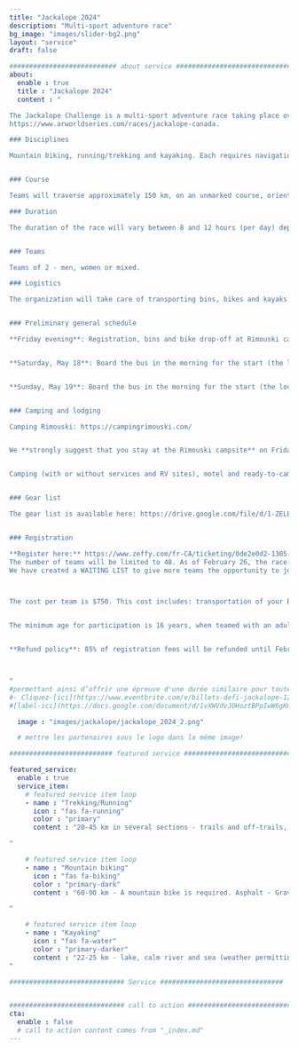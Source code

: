 ```yaml
---
title: "Jackalope 2024"
description: "Multi-sport adventure race"
bg_image: "images/slider-bg2.png"
layout: "service"
draft: false

########################### about service #############################
about:
  enable : true
  title : "Jackalope 2024"
  content : "

The Jackalope Challenge is a multi-sport adventure race taking place over 2 days (in stages) on May 18 and 19, 2024. The event aims to offer teams a memorable adventure, while showcasing the beauty and attractions of the Bas-Saint-Laurent region. This race is part of the Adventure Racing World Series:
https://www.arworldseries.com/races/jackalope-canada.

### Disciplines

Mountain biking, running/trekking and kayaking. Each requires navigation. The distances indicated below may vary slightly from the final route. This race is a demanding endurance event. Although it is not reserved for athletes, you should have experience in all the disciplines covered by the race.


### Course

Teams will traverse approximately 150 km, on an unmarked course, orienting themselves with map and compass. The course is designed to challenge experienced teams, while offering new teams the opportunity to experience a longer race format. As such, several checkpoints will be optional so that each team can choose a level of difficulty to meet their objectives. We expect a minority of teams to collect all the checkpoints. The route will remain secret until the day before the race.

### Duration

The duration of the race will vary between 8 and 12 hours (per day) depending on your choice of routes, checkpoints and speed. There will be time barriers at different points during the race.


### Teams

Teams of 2 - men, women or mixed.

### Logistics

The organization will take care of transporting bins, bikes and kayaks if required. Teams will have access to their bins at certain transitions between disciplines. The kayak is supplied with your registration and the model will be as follows: https://www.rtmkayaks.com/optimo-evo-confort/


### Preliminary general schedule

**Friday evening**: Registration, bins and bike drop-off at Rimouski campground.


**Saturday, May 18**: Board the bus in the morning for the start (the location will be communicated to you at registration). You will finish the race at your car. Bins and bikes handled at Rimouski campground.


**Sunday, May 19**: Board the bus in the morning for the start (the location will be communicated to you at check-in). Closing of the course and prize-giving will take place at the end of the day.


### Camping and lodging

Camping Rimouski: https://campingrimouski.com/


We **strongly suggest that you stay at the Rimouski campsite** on Friday and Saturday evenings. Check-in and handling of transition bins and bikes will be done on site. Don't delay in booking if you require a particular type of accommodation.


Camping (with or without services and RV sites), motel and ready-to-camp are available. Reserve directly with the campground and mention your Jackalope Challenge membership for a discount.


### Gear list

The gear list is available here: https://drive.google.com/file/d/1-ZELEHGfbgt3Yg9YXTUKYDSTe7eCjU5a/view?usp=sharing


### Registration

**Register here:** https://www.zeffy.com/fr-CA/ticketing/0de2e0d2-1305-47de-b6fb-bd52251ff1b1
The number of teams will be limited to 48. As of February 26, the race is **SOLD OUT**!
We have created a WAITING LIST to give more teams the opportunity to join us: https://forms.gle/nESqq9uFxdzrf3Sq8



The cost per team is $750. This cost includes: transportation of your bins, bikes and kayak, kayak rental, loan of a satellite tracking device, course and map design, and post-race meals. Please note that a wetsuit (sleeveless accepted) is mandatory for a kayak section. Wetsuits can be rented upon registration.


The minimum age for participation is 16 years, when teamed with an adult. This requires approval by race management. Contact us beforehand to discuss.


**Refund policy**: 85% of registration fees will be refunded until February 1, 2024. Between February 2 and April 1, 2024, 50% of registration fees will be refunded. Between April 2 and May 1, 2024, 25% of the registration fee will be refunded. Between May 2, 2024 and race day, no refunds will be issued. Until May 2, teams may transfer their registration after informing the organizing committee. In all cases, teams will be charged a transaction fee.



"
#permettant ainsi d’offrir une épreuve d'une durée similaire pour toutes les équipes.
#- Cliquez-[ici](https://www.eventbrite.com/e/billets-defi-jackalope-12h-2022-245827264967)!
#[label-ici](https://docs.google.com/document/d/1vXWVdvJOHoztBPpIwW6gKmgLnIvYCMgz/edit?usp=sharing&ouid=101057629570461989254&rtpof=true&sd=true)

  image : "images/jackalope/jackalope_2024_2.png"

  # mettre les partenaires sous le logo dans la même image!

########################## featured service ############################

featured_service:
  enable : true
  service_item:
    # featured service item loop
    - name : "Trekking/Running"
      icon : "fas fa-running"
      color : "primary"
      content : "20-45 km in several sections - trails and off-trails, coastering, stream and marsh crossings.

"

    # featured service item loop
    - name : "Mountain biking"
      icon : "fas fa-biking"
      color : "primary-dark"
      content : "60-90 km - A mountain bike is required. Asphalt - Gravel roads - Single track - Logging roads - ATV trails.

"

    # featured service item loop
    - name : "Kayaking"
      icon : "fas fa-water"
      color : "primary-darker"
      content : "22-25 km - lake, calm river and sea (weather permitting).
"

############################# Service ###############################


############################# call to action #################################
cta:
  enable : false
  # call to action content comes from "_index.md"
---
```

